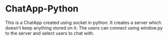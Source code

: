 # ChatApp-Python
This is a ChatApp created using socket in python. It creates a server which doesn't keep anything stored on it. The users can connect using window.py to the server and select users to chat with.
